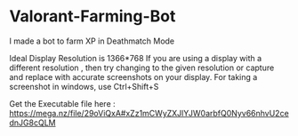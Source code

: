 # Valorant-Farming-Bot
I made a bot to farm XP in Deathmatch Mode

Ideal Display Resolution is 1366*768
If you are using a display with a different resolution , then try changing to the given resolution or capture and replace with accurate screenshots on your display. 
For taking a screenshot in windows, use Ctrl+Shift+S
 

Get the Executable file here : https://mega.nz/file/29oViQxA#xZz1mCWyZXJlYJW0arbfQ0Nyv66nhvU2cednJG8cQLM
